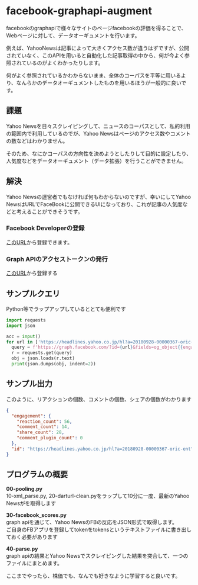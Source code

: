 # facebook-graphapi-augment
facebookのgraphapiで様々なサイトのページfacebookの評価を得ることで、Webページに対して、データオーギュメントを行います。　　

例えば、YahooNewsは記事によって大きくアクセス数が違うはずですが、公開されていなく、このAPIを用いると自動化した記事取得の中から、何が今よく参照されているのがよくわかったりします。  

何がよく参照されているかわからないまま、全体のコーパスを平等に用いるより、なんらかのデータオーギュメントしたものを用いるほうが一般的に良いです。

## 課題
Yahoo Newsを日々スクレイピングして、ニュースのコーパスとして、私的利用の範囲内で利用しているのでが、Yahoo Newsはページのアクセス数やコメントの数などはわかりません。

そのため、なにかコーパスの方向性を決めようとしたりして目的に設定したり、人気度などをデータオーギュメント（データ拡張）を行うことができません。

## 解決
Yahoo Newsの運営者でもなければ何もわからないのですが、幸いにしてYahoo NewsはURLでFaceBookに公開できるUIになっており、これが記事の人気度などと考えることができそうです。

### Facebook Developerの登録
[このURL](https://developers.facebook.com/?locale=ja_JP)から登録できます。

### Graph APIのアクセストークンの発行
[このURL](https://developers.facebook.com/tools/explorer?method=GET&path=me%3Ffields%3Did%2Cname&version=v3.1)から登録する

## サンプルクエリ
Python等でラップアップしているととても便利です
```python
import requests
import json

acc = input()
for url in ['https://headlines.yahoo.co.jp/hl?a=20180928-00000367-oric-ent']:
  query = f'https://graph.facebook.com/?id={url}&fields=og_object{{engagement}},engagement&access_token={acc}'
  r = requests.get(query)
  obj = json.loads(r.text)
  print(json.dumps(obj, indent=2))
```

## サンプル出力
このように、リアクションの個数、コメントの個数、シェアの個数がわかります
```json
{
  "engagement": {
    "reaction_count": 56,
    "comment_count": 14,
    "share_count": 28,
    "comment_plugin_count": 0
  },
  "id": "https://headlines.yahoo.co.jp/hl?a=20180928-00000367-oric-ent"
}
```

## プログラムの概要
**00-pooling.py**  
10-xml_parse.py, 20-darturl-clean.pyをラップして10分に一度、最新のYahoo Newsがを取得します

**30-facebook_scores.py**  
graph apiを通じて、Yahoo NewsのFBの反応をJSON形式で取得します。  
ご自身のFBアプリを登録してtokenをtokensというテキストファイルに書き出しておく必要があります  

**40-parse.py**  
graph apiの結果とYahoo Newsでスクレイピングした結果を突合して、一つのファイルにまとめます。  

ここまでやったら、株価でも、なんでも好きなように学習すると良いです。  

